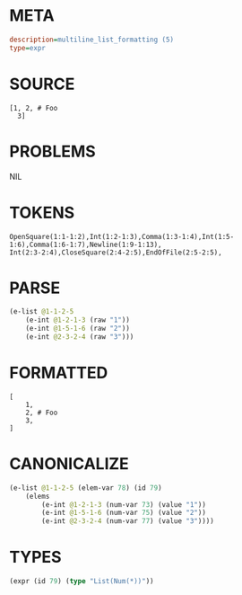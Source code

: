 # META
~~~ini
description=multiline_list_formatting (5)
type=expr
~~~
# SOURCE
~~~roc
[1, 2, # Foo
  3]
~~~
# PROBLEMS
NIL
# TOKENS
~~~zig
OpenSquare(1:1-1:2),Int(1:2-1:3),Comma(1:3-1:4),Int(1:5-1:6),Comma(1:6-1:7),Newline(1:9-1:13),
Int(2:3-2:4),CloseSquare(2:4-2:5),EndOfFile(2:5-2:5),
~~~
# PARSE
~~~clojure
(e-list @1-1-2-5
	(e-int @1-2-1-3 (raw "1"))
	(e-int @1-5-1-6 (raw "2"))
	(e-int @2-3-2-4 (raw "3")))
~~~
# FORMATTED
~~~roc
[
	1,
	2, # Foo
	3,
]
~~~
# CANONICALIZE
~~~clojure
(e-list @1-1-2-5 (elem-var 78) (id 79)
	(elems
		(e-int @1-2-1-3 (num-var 73) (value "1"))
		(e-int @1-5-1-6 (num-var 75) (value "2"))
		(e-int @2-3-2-4 (num-var 77) (value "3"))))
~~~
# TYPES
~~~clojure
(expr (id 79) (type "List(Num(*))"))
~~~